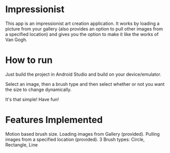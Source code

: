# Impressionist

This app is an impressionist art creation application. It works by loading a picture from your gallery (also provides an option to pull other images from a specified location) and gives you the option to make it like the works of Van Gogh.

# How to run

Just build the project in Android Studio and build on your device/emulator.

Select an image, then a brush type and then select whether or not you want the size to change dynamically.

It's that simple! Have fun!

# Features Implemented

Motion based brush size.
Loading images from Gallery (provided).
Pulling images from a specified location (provided).
3 Brush types: Circle, Rectangle, Line
